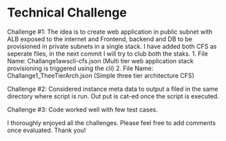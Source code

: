 # Technical Challenge

Challenge #1: The idea is to create web application in public subnet with ALB exposed to the internet and Frontend, backend and DB to be provisioned in private subnets in a single stack. I have added both CFS as seperate files, in the next commit I will try to club both the staks.
    1. File Name: Challange1awscli-cfs.json (Multi tier web application stack provisioning is triggered using the cli)
    2. File Name: Challange1_TheeTierArch.json (Simple three tier architecture CFS)

Challenge #2: Considered instance meta data to output a filed in the same directory where script is run. Out put is cat-ed once the script is executed.

Challenge #3: Code worked well with few test cases.

I thoroughly enjoyed all the challenges. Please feel free to add comments once evaluated. Thank you!
